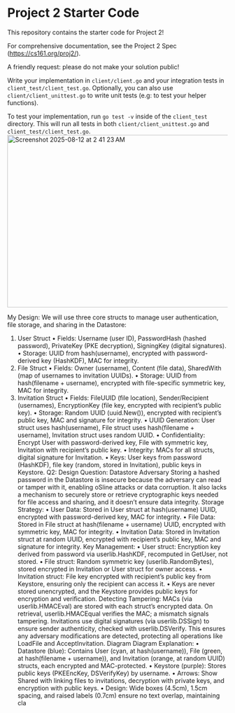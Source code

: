 # Project 2 Starter Code

This repository contains the starter code for Project 2!

For comprehensive documentation, see the Project 2 Spec (https://cs161.org/proj2/).

A friendly request: please do not make your solution public!

Write your implementation in `client/client.go` and your integration tests in `client_test/client_test.go`. Optionally, you can also use `client/client_unittest.go` to write unit tests (e.g: to test your helper functions).

To test your implementation, run `go test -v` inside of the `client_test` directory. This will run all tests in both `client/client_unittest.go` and `client_test/client_test.go`.
<img width="881" height="394" alt="Screenshot 2025-08-12 at 2 41 23 AM" src="https://github.com/user-attachments/assets/1f7be1f7-49b6-42c6-bf04-feb2a790dcb1" />

My Design:
We will use three core structs to manage user authentication, file storage, and sharing
in the Datastore:
1. User Struct
• Fields: Username (user ID), PasswordHash (hashed password), PrivateKey (PKE
decryption), SigningKey (digital signatures).
• Storage: UUID from hash(username), encrypted with password-derived key
(HashKDF), MAC for integrity.
2. File Struct
• Fields: Owner (username), Content (file data), SharedWith (map of usernames to
invitation UUIDs).
• Storage: UUID from hash(filename + username), encrypted with file-specific
symmetric key, MAC for integrity.
3. Invitation Struct
• Fields: FileUUID (file location), Sender/Recipient (usernames), EncryptionKey
(file key, encrypted with recipient’s public key).
• Storage: Random UUID (uuid.New()), encrypted with recipient’s public key, MAC
and signature for integrity.
• UUID Generation: User struct uses hash(username), File struct uses
hash(filename + username), Invitation struct uses random UUID.
• Confidentiality: Encrypt User with password-derived key, File with symmetric key,
Invitation with recipient’s public key.
• Integrity: MACs for all structs, digital signature for Invitation.
• Keys: User keys from password (HashKDF), file key (random, stored in Invitation),
public keys in Keystore.
Q2: Design Question: Datastore Adversary
Storing a hashed password in the Datastore is insecure because the adversary can
read or tamper with it, enabling oSline attacks or data corruption. It also lacks a
mechanism to securely store or retrieve cryptographic keys needed for file access
and sharing, and it doesn’t ensure data integrity.
Storage Strategy:
• User Data: Stored in User struct at hash(username) UUID, encrypted with
password-derived key, MAC for integrity.
• File Data: Stored in File struct at hash(filename + username) UUID, encrypted
with symmetric key, MAC for integrity.
• Invitation Data: Stored in Invitation struct at random UUID, encrypted with
recipient’s public key, MAC and signature for integrity.
Key Management:
• User struct: Encryption key derived from password via userlib.HashKDF,
recomputed in GetUser, not stored.
• File struct: Random symmetric key (userlib.RandomBytes), stored encrypted in
Invitation or User struct for owner access.
• Invitation struct: File key encrypted with recipient’s public key from Keystore,
ensuring only the recipient can access it.
• Keys are never stored unencrypted, and the Keystore provides public keys for
encryption and verification.
Detecting Tampering: MACs (via userlib.HMACEval) are stored with each struct’s
encrypted data. On retrieval, userlib.HMACEqual verifies the MAC; a mismatch
signals tampering. Invitations use digital signatures (via userlib.DSSign) to ensure
sender authenticity, checked with userlib.DSVerify. This ensures any adversary
modifications are detected, protecting all operations like LoadFile and
AcceptInvitation.
Diagram
Diagram Explanation:
• Datastore (blue): Contains User (cyan, at hash(username)), File (green, at
hash(filename + username)), and Invitation (orange, at random UUID) structs,
each encrypted and MAC-protected.
• Keystore (purple): Stores public keys (PKEEncKey, DSVerifyKey) by username.
• Arrows: Show Shared with linking files to invitations, decryption with private
keys, and encryption with public keys.
• Design: Wide boxes (4.5cm), 1.5cm spacing, and raised labels (0.7cm) ensure
no text overlap, maintaining cla

